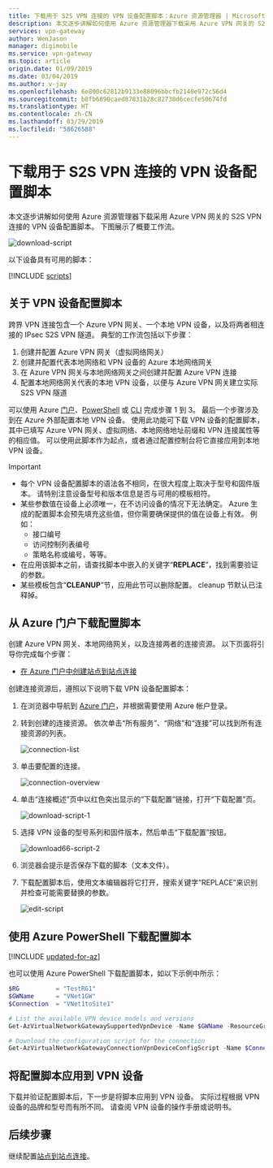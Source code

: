```yaml
---
title: 下载用于 S2S VPN 连接的 VPN 设备配置脚本：Azure 资源管理器 | Microsoft Docs
description: 本文逐步讲解如何使用 Azure 资源管理器下载采用 Azure VPN 网关的 S2S VPN 连接的 VPN 设备配置脚本。
services: vpn-gateway
author: WenJason
manager: digimobile
ms.service: vpn-gateway
ms.topic: article
origin.date: 01/09/2019
ms.date: 03/04/2019
ms.author: v-jay
ms.openlocfilehash: 6e800c62812b9133e88096bbcfb2140e972c56d4
ms.sourcegitcommit: b8fb6890caed87831b28c82738d6cecfe50674fd
ms.translationtype: HT
ms.contentlocale: zh-CN
ms.lasthandoff: 03/29/2019
ms.locfileid: "58626588"
---
```

# <a name="download-vpn-device-configuration-scripts-for-s2s-vpn-connections"></a>下载用于 S2S VPN 连接的 VPN 设备配置脚本

本文逐步讲解如何使用 Azure 资源管理器下载采用 Azure VPN 网关的 S2S VPN 连接的 VPN 设备配置脚本。 下图展示了概要工作流。

![download-script](./media/vpn-gateway-download-vpndevicescript/downloaddevicescript.png)

以下设备具有可用的脚本：

[!INCLUDE [scripts](../../includes/vpn-gateway-device-configuration-scripts.md)]

## <a name="about"></a>关于 VPN 设备配置脚本

跨界 VPN 连接包含一个 Azure VPN 网关、一个本地 VPN 设备，以及将两者相连接的 IPsec S2S VPN 隧道。 典型的工作流包括以下步骤：

1. 创建并配置 Azure VPN 网关（虚拟网络网关）
2. 创建并配置代表本地网络和 VPN 设备的 Azure 本地网络网关
3. 在 Azure VPN 网关与本地网络网关之间创建并配置 Azure VPN 连接
4. 配置本地网络网关代表的本地 VPN 设备，以便与 Azure VPN 网关建立实际 S2S VPN 隧道

可以使用 Azure [门户](vpn-gateway-howto-site-to-site-resource-manager-portal.md)、[PowerShell](vpn-gateway-create-site-to-site-rm-powershell.md) 或 [CLI](vpn-gateway-howto-site-to-site-resource-manager-cli.md) 完成步骤 1 到 3。 最后一个步骤涉及到在 Azure 外部配置本地 VPN 设备。 使用此功能可下载 VPN 设备的配置脚本，其中已填写 Azure VPN 网关、虚拟网络、本地网络地址前缀和 VPN 连接属性等的相应值。 可以使用此脚本作为起点，或者通过配置控制台将它直接应用到本地 VPN 设备。

> [!IMPORTANT]
> * 每个 VPN 设备配置脚本的语法各不相同，在很大程度上取决于型号和固件版本。 请特别注意设备型号和版本信息是否与可用的模板相符。
> * 某些参数值在设备上必须唯一，在不访问设备的情况下无法确定。 Azure 生成的配置脚本会预先填充这些值，但你需要确保提供的值在设备上有效。 例如：
>    * 接口编号
>    * 访问控制列表编号
>    * 策略名称或编号，等等。
> * 在应用该脚本之前，请查找脚本中嵌入的关键字“**REPLACE**”，找到需要验证的参数。
> * 某些模板包含“**CLEANUP**”节，应用此节可以删除配置。 cleanup 节默认已注释掉。

## <a name="download-the-configuration-script-from-azure-portal"></a>从 Azure 门户下载配置脚本

创建 Azure VPN 网关、本地网络网关，以及连接两者的连接资源。 以下页面将引导你完成每个步骤：

* [在 Azure 门户中创建站点到站点连接](vpn-gateway-howto-site-to-site-resource-manager-portal.md)

创建连接资源后，遵照以下说明下载 VPN 设备配置脚本：

1. 在浏览器中导航到 [Azure 门户](http://portal.azure.cn)，并根据需要使用 Azure 帐户登录。
2. 转到创建的连接资源。 依次单击“所有服务”、“网络”和“连接”可以找到所有连接资源的列表。

    ![connection-list](./media/vpn-gateway-download-vpndevicescript/connectionlist.png)

3. 单击要配置的连接。

    ![connection-overview](./media/vpn-gateway-download-vpndevicescript/connectionoverview.png)

4. 单击“连接概述”页中以红色突出显示的“下载配置”链接，打开“下载配置”页。

    ![download-script-1](./media/vpn-gateway-download-vpndevicescript/downloadscript-1.png)

5. 选择 VPN 设备的型号系列和固件版本，然后单击“下载配置”按钮。

    ![download66-script-2](./media/vpn-gateway-download-vpndevicescript/downloadscript-2.PNG)

6. 浏览器会提示是否保存下载的脚本（文本文件）。
7. 下载配置脚本后，使用文本编辑器将它打开，搜索关键字“REPLACE”来识别并检查可能需要替换的参数。

    ![edit-script](./media/vpn-gateway-download-vpndevicescript/editscript.png)

## <a name="download-the-configuration-script-using-azure-powershell"></a>使用 Azure PowerShell 下载配置脚本

[!INCLUDE [updated-for-az](../../includes/updated-for-az.md)]

也可以使用 Azure PowerShell 下载配置脚本，如以下示例中所示：

```powershell
$RG          = "TestRG1"
$GWName      = "VNet1GW"
$Connection  = "VNet1toSite1"

# List the available VPN device models and versions
Get-AzVirtualNetworkGatewaySupportedVpnDevice -Name $GWName -ResourceGroupName $RG

# Download the configuration script for the connection
Get-AzVirtualNetworkGatewayConnectionVpnDeviceConfigScript -Name $Connection -ResourceGroupName $RG -DeviceVendor Juniper -DeviceFamily Juniper_SRX_GA -FirmwareVersion Juniper_SRX_12.x_GA
```

## <a name="apply-the-configuration-script-to-your-vpn-device"></a>将配置脚本应用到 VPN 设备

下载并验证配置脚本后，下一步是将脚本应用到 VPN 设备。 实际过程根据 VPN 设备的品牌和型号而有所不同。 请查阅 VPN 设备的操作手册或说明书。

## <a name="next-steps"></a>后续步骤

继续配置[站点到站点连接](vpn-gateway-howto-site-to-site-resource-manager-portal.md)。

<!-- Update_Description: wording update -->